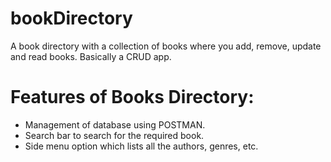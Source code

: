 # bookDirectory
A book directory with a collection of books where you add, remove, update and read books. Basically a CRUD app.

# Features of Books Directory:
- Management of database using POSTMAN.
- Search bar to search for the required book.
- Side menu option which lists all the authors, genres, etc.